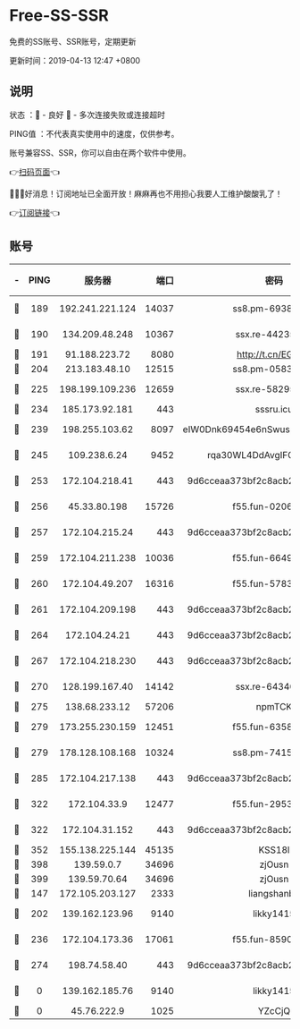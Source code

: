 # Free-SS-SSR

免费的SS账号、SSR账号，定期更新

更新时间：2019-04-13 12:47 +0800

## 说明

状态     ：🙂 - 良好 🙁 - 多次连接失败或连接超时

PING值   ：不代表真实使用中的速度，仅供参考。

账号兼容SS、SSR，你可以自由在两个软件中使用。

👉[扫码页面](https://liesauer.github.io/Free-SS-SSR/)👈

🎉🎉🎉好消息！订阅地址已全面开放！麻麻再也不用担心我要人工维护酸酸乳了！

👉[订阅链接](https://www.liesauer.net/yogurt/subscribe?ACCESS_TOKEN=DAYxR3mMaZAsaqUb)👈

## 账号

|-|PING|服务器|端口|密码|加密方式|区域|
|:----:|:----:|:-----:|-----:|:----:|:----:|:----:|
|🙂|189|192.241.221.124|14037|ss8.pm-69381959|aes-256-cfb|US|
|🙂|190|134.209.48.248|10367|ssx.re-44235297|aes-256-cfb|US|
|🙂|191|91.188.223.72|8080|http://t.cn/EGJIyrl|rc4-md5|RU|
|🙂|204|213.183.48.10|12515|ss8.pm-05839266|rc4-md5|RU|
|🙂|225|198.199.109.236|12659|ssx.re-58295058|aes-256-cfb|US|
|🙂|234|185.173.92.181|443|sssru.icu|rc4-md5|RU|
|🙂|239|198.255.103.62|8097|eIW0Dnk69454e6nSwuspv9DmS201tQ0D|aes-256-cfb|US|
|🙂|245|109.238.6.24|9452|rqa30WL4DdAvgIFG6Fs3znzTa|aes-256-cfb|FR|
|🙂|253|172.104.218.41|443|9d6cceaa373bf2c8acb22e60b6a58be6|aes-256-cfb|US|
|🙂|256|45.33.80.198|15726|f55.fun-02063639|aes-256-cfb|US|
|🙂|257|172.104.215.24|443|9d6cceaa373bf2c8acb22e60b6a58be6|aes-256-cfb|US|
|🙂|259|172.104.211.238|10036|f55.fun-66495968|aes-256-cfb|US|
|🙂|260|172.104.49.207|16316|f55.fun-57839561|aes-256-cfb|SG|
|🙂|261|172.104.209.198|443|9d6cceaa373bf2c8acb22e60b6a58be6|aes-256-cfb|US|
|🙂|264|172.104.24.21|443|9d6cceaa373bf2c8acb22e60b6a58be6|aes-256-cfb|US|
|🙂|267|172.104.218.230|443|9d6cceaa373bf2c8acb22e60b6a58be6|aes-256-cfb|US|
|🙂|270|128.199.167.40|14142|ssx.re-64340136|aes-256-cfb|SG|
|🙂|275|138.68.233.12|57206|npmTCK|rc4-md5|US|
|🙂|279|173.255.230.159|12451|f55.fun-63588233|aes-256-cfb|US|
|🙂|279|178.128.108.168|10324|ss8.pm-74157467|aes-256-cfb|SG|
|🙂|285|172.104.217.138|443|9d6cceaa373bf2c8acb22e60b6a58be6|aes-256-cfb|US|
|🙂|322|172.104.33.9|12477|f55.fun-29530390|aes-256-cfb|SG|
|🙂|322|172.104.31.152|443|9d6cceaa373bf2c8acb22e60b6a58be6|aes-256-cfb|US|
|🙂|352|155.138.225.144|45135|KSS18l|rc4-md5|US|
|🙂|398|139.59.0.7|34696|zjOusn|chacha20|IN|
|🙂|399|139.59.70.64|34696|zjOusn|chacha20|IN|
|🙂|147|172.105.203.127|2333|liangshanbo|chacha20|JP|
|🙂|202|139.162.123.96|9140|likky1415|aes-256-cfb|JP|
|🙂|236|172.104.173.36|17061|f55.fun-85909162|aes-256-cfb|SG|
|🙂|274|198.74.58.40|443|9d6cceaa373bf2c8acb22e60b6a58be6|aes-256-cfb|US|
|🙁|0|139.162.185.76|9140|likky1415|aes-256-cfb|DE|
|🙁|0|45.76.222.9|1025|YZcCjQ|rc4-md5|JP|

